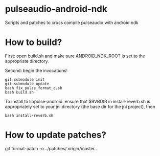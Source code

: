 pulseaudio-android-ndk
======================

Scripts and patches to cross compile pulseaudio with android ndk


How to build?
=============

First: open build.sh and make sure ANDROID_NDK_ROOT is set to the appropriate directory.

Second: begin the invocations!

    git submodule init
    git submodule update
    bash fix_pulse_format_c.sh
    bash build.sh

To install to libpulse-android: ensure that $RVBDIR in install-reverb.sh is appropriately set to your
jni directory (the base dir for the jni project), then

    bash install-reverb.sh

How to update patches?
======================
git format-patch -o ../patches/ origin/master..
